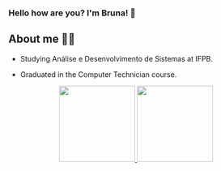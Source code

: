 ### Hello how are you? I'm Bruna! 👋 

<h2 align="auto"> About me 👩‍💻 </h2> 

- Studying Análise e Desenvolvimento de Sistemas at IFPB. 

- Graduated in the Computer Technician course.

<div align="center"> 
  <a href="ttps://github.com/Brunafern"> 
  <img height="150em" src="https://github-readme-stats.vercel.app/api?username=Brunafern&theme=swift&show_icons=true"/> 
  <img height="150em" src="https://github-readme-stats.vercel.app/api/top-langs/?username=Brunafern&layout=compact&langs_count=8&theme=swift"/> 
  </a>
</div>
  
  
